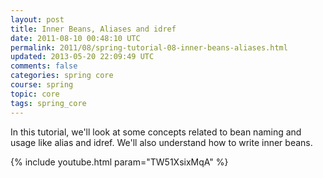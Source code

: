 ```yaml
---           
layout: post
title: Inner Beans, Aliases and idref
date: 2011-08-10 00:48:10 UTC
permalink: 2011/08/spring-tutorial-08-inner-beans-aliases.html
updated: 2013-05-20 22:09:49 UTC
comments: false
categories: spring core
course: spring
topic: core
tags: spring_core
---
```


In this tutorial, we'll look at some concepts related to bean naming and usage like alias and idref. We'll also understand how to write inner beans.

{% include youtube.html param="TW51XsixMqA" %}
